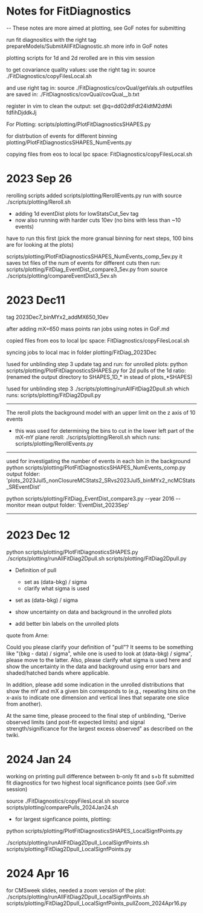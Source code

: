 # Notes for FitDiagnostics
-- These notes are more aimed at plotting, see GoF notes for submitting

run fit diagnositics with the right tag
prepareModels/SubmitAllFitDiagnostic.sh
more info in GoF notes

plotting scripts for 1d and 2d rerolled are in this vim session

to get covariance quality values:
use the right tag in:
source ./FitDiagnostics/copyFilesLocal.sh

and use right tag in:
source ./FitDiagnostics/covQual/getVals.sh
outputfiles are saved in:
./FitDiagnostics/covQual/covQual_<tag>_b.txt

register in vim to clean the output:
set @q=dd02dtFdt24ldtM2dtMi fdfihDjddkJj


For Plotting:
scripts/plotting/PlotFitDiagnosticsSHAPES.py

for distrbution of events for different binning
plotting/PlotFitDiagnosticsSHAPES_NumEvents.py

copying files from eos to local lpc space:
FitDiagnostics/copyFilesLocal.sh

# 2023 Sep 26

rerolling scripts added
scripts/plotting/RerollEvents.py
run with
source ./scripts/plotting/Reroll.sh

- adding 1d eventDist plots for lowStatsCut_5ev tag
- now also running with harder cuts 10ev (no bins with less than ~10 events)

have to run this first (pick the more granual binning for next steps, 100 bins are for looking at the plots)

scripts/plotting/PlotFitDiagnosticsSHAPES_NumEvents_comp_5ev.py
it saves txt files of the num of events for different cuts
then run:
scripts/plotting/FitDiag_EventDist_compare3_5ev.py
from
source ./scripts/plotting/compareEventDist3_5ev.sh


# 2023 Dec11

tag 2023Dec7_binMYx2_addMX650_10ev

after adding mX=650 mass points
ran jobs using notes in GoF.md

copied files from eos to local lpc space:
FitDiagnostics/copyFilesLocal.sh

syncing jobs to local mac in folder plotting/FitDiag_2023Dec

!used for unblinding step 3
update tag and run:
for unrolled plots:
python scripts/plotting/PlotFitDiagnosticsSHAPES.py
for 2d pulls of the 1d ratio:
(renamed the output directory to SHAPES_1D_* in stead of plots_*SHAPES)

!used for unblinding step 3
./scripts/plotting/runAllFitDiag2Dpull.sh
which runs:
scripts/plotting/FitDiag2Dpull.py

---
The reroll plots the background model with an upper limit on the z axis of 10 events
- this was used for determining the bins to cut in the lower left part of the mX-mY plane
reroll:
./scripts/plotting/Reroll.sh
which runs:
scripts/plotting/RerollEvents.py

---
used for investigating the number of events in each bin in the background
python scripts/plotting/PlotFitDiagnosticsSHAPES_NumEvents_comp.py
output folder: 'plots_2023Jul5_nonClosureMCStats2_SRvs2023Jul5_binMYx2_ncMCStats_SREventDist'

python scripts/plotting/FitDiag_EventDist_compare3.py --year 2016 --monitor mean
output folder: 'EventDist_2023Sep'

---



# 2023 Dec 12

python scripts/plotting/PlotFitDiagnosticsSHAPES.py
./scripts/plotting/runAllFitDiag2Dpull.sh
scripts/plotting/FitDiag2Dpull.py

- Definition of pull
    - set as (data-bkg) / sigma
    - clarify what sigma is used

- set as (data-bkg) / sigma
- show uncertainty on data and background in the unrolled plots
- add better bin labels on the unrolled plots

quote from Arne:

Could you please clarify your definition of "pull"?
It seems to be something like "(bkg - data) / sigma", while one is used to look at (data-bkg) / sigma", please move to the latter.
Also, please clarify what sigma is used here and
show the uncertainty in the data and background
    using error bars and shaded/hatched bands where applicable.

In addition, please
add some indication in the unrolled distributions that show the mY and mX a given bin corresponds to
(e.g., repeating bins on the x-axis to indicate one dimension and vertical lines that separate one slice from another).

At the same time, please proceed to the final step of unblinding,
"Derive observed limits (and post-fit expected limits) and signal strength/significance for the largest excess observed" as described on the twiki.


# 2024 Jan 24

working on printing pull difference between b-only fit and s+b fit
submitted fit diagnostics for two highest local significance points (see GoF.vim session)

source ./FitDiagnostics/copyFilesLocal.sh
source scripts/plotting/comparePulls_2024Jan24.sh

- for largest signficance points, plotting:

python scripts/plotting/PlotFitDiagnosticsSHAPES_LocalSignfPoints.py


./scripts/plotting/runAllFitDiag2Dpull_LocalSignfPoints.sh
scripts/plotting/FitDiag2Dpull_LocalSignfPoints.py

# 2024 Apr 16

for CMSweek slides, needed a zoom version of the plot:
./scripts/plotting/runAllFitDiag2Dpull_LocalSignfPoints.sh
scripts/plotting/FitDiag2Dpull_LocalSignfPoints_pullZoom_2024Apr16.py


